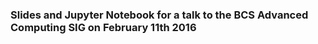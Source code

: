 ### Slides and Jupyter Notebook for a talk to the BCS Advanced Computing SIG on February 11th 2016 ##

